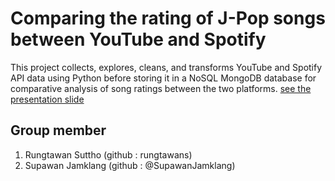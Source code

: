 # Comparing the rating of J-Pop songs between YouTube and Spotify

This project collects, explores, cleans, and transforms YouTube and Spotify API data using Python before storing it in a NoSQL MongoDB database for comparative analysis of song ratings between the two platforms.
[see the presentation slide](https://github.com/rungtawans/Academic-Projects/blob/main/Comparing%20the%20rating%20of%20J-Pop%20songs%20between%20YouTube%20and%20Spotify/JPOP%20music%20ratings%20comparison%20between%20youtube%20and%20spotify.pdf)

## Group member
1. Rungtawan Suttho (github : rungtawans)
2. Supawan Jamklang (github : @SupawanJamklang)
